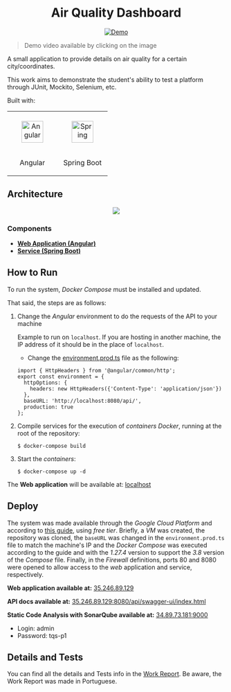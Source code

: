 <h1 align="center">
 Air Quality Dashboard
</h1>

<p align="center">

<a href="https://www.youtube.com/watch?v=4_sAMCed5b4">
    <img src="./report/demo.gif" alt="Demo">
  </a>

> Demo video available by clicking on the image
</p>

<!--
Not Working because of lack of ssl on server
![](http://34.89.73.181:9000/api/project_badges/quality_gate?project=com.hugopaiva%3Aair-quality-service)

![](http://34.89.73.181:9000/api/project_badges/measure?project=com.hugopaiva%3Aair-quality-service&metric=coverage)

![](http://34.89.73.181:9000/api/project_badges/measure?project=com.hugopaiva%3Aair-quality-service&metric=alert_status)

-->

A small application to provide details on air quality for a certain city/coordinates. 

This work aims to demonstrate the student's ability to test a platform through JUnit, Mockito, Selenium, etc.

Built with:

<table>
  <tr>
    <td valign="top" style="width:100px">
      <div align="center">
      <img style="margin: 20px" src="https://profilinator.rishav.dev/skills-assets/angularjs-original.svg" alt="Angular" height="50" /> 
      <p>Angular</p>
      </div>
    </td>
    <td valign="top" style="width:100px">
      <div align="center">
      <img style="margin: 20px" src="https://profilinator.rishav.dev/skills-assets/springio-icon.svg" alt="Spring" height="50" /> 
      <p>Spring Boot</p>
      </div>
    </td>
  </tr>
</table> 

## Architecture

<p align="center">
  <img  src="./report/arch.png">
</p>

### Components

- [**Web Application (Angular)**](./web-application)
- [**Service (Spring Boot)**](./air-quality-service)

## How to Run

To run the system, _Docker Compose_ must be installed and updated.

That said, the steps are as follows:

1. Change the _Angular_ environment to do the requests of the API to your machine

   Example to run on `localhost`. If you are hosting in another machine, the IP address of it should be in the place of `localhost`.
   
     - Change the [environment.prod.ts](./web-application/src/environments/environment.prod.ts) file as the following:
     
      ```
      import { HttpHeaders } from '@angular/common/http';
      export const environment = {
        httpOptions: {
          headers: new HttpHeaders({'Content-Type': 'application/json'})
        },
        baseURL: 'http://localhost:8080/api/',
        production: true
      };
      ```
    
2. Compile services for the execution of _containers Docker_, running at the root of the repository:
   
    ```
    $ docker-compose build
    ```
    
3. Start the _containers_:
    
    ```
    $ docker-compose up -d
    ```
    
The **Web application** will be available at: [localhost](http://localhost)

## Deploy

The system was made available through the _Google Cloud Platform_ and according to [this guide](https://cloud.google.com/community/tutorials/docker-compose-on-container-optimized-os), using _free tier_. Briefly, a _VM_ was created, the repository was cloned, the `baseURL` was changed in the `environment.prod.ts` file to match the machine's IP and the _Docker Compose_ was executed according to the guide and with the _1.27.4_ version to support the _3.8_ version of the _Compose_ file. Finally, in the _Firewall_ definitions, ports 80 and 8080 were opened to allow access to the _web_ application and service, respectively.

**Web application available at:** [35.246.89.129](http://35.246.89.129)

**API docs available at:** [35.246.89.129:8080/api/swagger-ui/index.html](http://35.246.89.129:8080/api/swagger-ui/index.html)

**Static Code Analysis with SonarQube available at:** [34.89.73.181:9000](http://34.89.73.181:9000/)

- Login: admin
- Password: tqs-p1

## Details and Tests

You can find all the details and Tests info in the [Work Report](./report/relatorio.pdf). Be aware, the Work Report was made in Portuguese.


